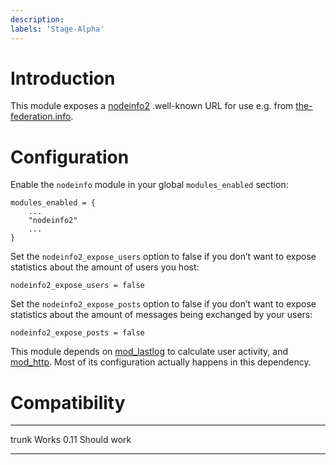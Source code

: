 ```yaml
---
description: 
labels: 'Stage-Alpha'
---
```


Introduction
============

This module exposes a [nodeinfo2](https://git.feneas.org/jaywink/nodeinfo2)
.well-known URL for use e.g. from
[the-federation.info](https://the-federation.info).

Configuration
=============

Enable the `nodeinfo` module in your global `modules_enabled` section:
```
modules_enabled = {
    ...
    "nodeinfo2"
    ...
}
```

Set the `nodeinfo2_expose_users` option to false if you don’t want to expose
statistics about the amount of users you host:
```
nodeinfo2_expose_users = false
```

Set the `nodeinfo2_expose_posts` option to false if you don’t want to expose
statistics about the amount of messages being exchanged by your users:
```
nodeinfo2_expose_posts = false
```

This module depends on
[mod\_lastlog](https://modules.prosody.im/mod_lastlog.html) to calculate user
activity, and [mod\_http](https://prosody.im/doc/http). Most of its
configuration actually happens in this dependency.

Compatibility
=============

  ----- -----------
  trunk Works
  0.11  Should work
  ----- -----------
